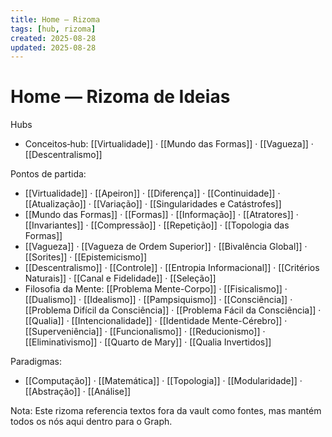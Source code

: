 ```yaml
---
title: Home — Rizoma
tags: [hub, rizoma]
created: 2025-08-28
updated: 2025-08-28
---
```


# Home — Rizoma de Ideias

Hubs
- Conceitos‑hub: [[Virtualidade]] · [[Mundo das Formas]] · [[Vagueza]] · [[Descentralismo]]

Pontos de partida:
- [[Virtualidade]] · [[Apeiron]] · [[Diferença]] · [[Continuidade]] · [[Atualização]] · [[Variação]] · [[Singularidades e Catástrofes]]
- [[Mundo das Formas]] · [[Formas]] · [[Informação]] · [[Atratores]] · [[Invariantes]] · [[Compressão]] · [[Repetição]] · [[Topologia das Formas]]
- [[Vagueza]] · [[Vagueza de Ordem Superior]] · [[Bivalência Global]] · [[Sorites]] · [[Epistemicismo]]
- [[Descentralismo]] · [[Controle]] · [[Entropia Informacional]] · [[Critérios Naturais]] · [[Canal e Fidelidade]] · [[Seleção]]
 - Filosofia da Mente: [[Problema Mente-Corpo]] · [[Fisicalismo]] · [[Dualismo]] · [[Idealismo]] · [[Pampsiquismo]] · [[Consciência]] · [[Problema Difícil da Consciência]] · [[Problema Fácil da Consciência]] · [[Qualia]] · [[Intencionalidade]] · [[Identidade Mente-Cérebro]] · [[Superveniência]] · [[Funcionalismo]] · [[Reducionismo]] · [[Eliminativismo]] · [[Quarto de Mary]] · [[Qualia Invertidos]]

Paradigmas:
- [[Computação]] · [[Matemática]] · [[Topologia]] · [[Modularidade]] · [[Abstração]] · [[Análise]]

Nota: Este rizoma referencia textos fora da vault como fontes, mas mantém todos os nós aqui dentro para o Graph.
